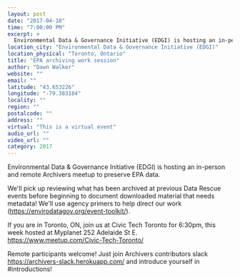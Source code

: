 ```yaml
---
layout: post
date: "2017-04-18"
time: "7:00:00 PM"
excerpt: >
  Environmental Data & Governance Initiative (EDGI) is hosting an in-person and remote Archivers meetup to preserve EPA data...
location_city: "Environmental Data & Governance Initiative (EDGI)"
location_physical: "Toronto, Ontario"
title: "EPA archiving work session"
author: "Dawn Walker"
website: ""
email: ""
latitude: "43.653226"
longitude: "-79.383184"
locality: ""
region: ""
postalcode: ""
address: ""
virtual: "This is a virtual event"
audio_url: ""
video_url: ""
category: 2017
---
```


Environmental Data & Governance Initiative (EDGI) is hosting an in-person and remote Archivers meetup to preserve EPA data.

We'll pick up reviewing what has been archived at previous Data Rescue events before beginning to document downloaded material that needs metadata! We'll use agency primers to help direct our work (https://envirodatagov.org/event-toolkit/).

If you are in Toronto, ON, join us at Civic Tech Toronto for 6:30pm, this week hosted at Myplanet  252 Adelaide St E. 
https://www.meetup.com/Civic-Tech-Toronto/

Remote participants welcome! Just join Archivers contributors slack https://archivers-slack.herokuapp.com/ and introduce yourself in #introductions!
